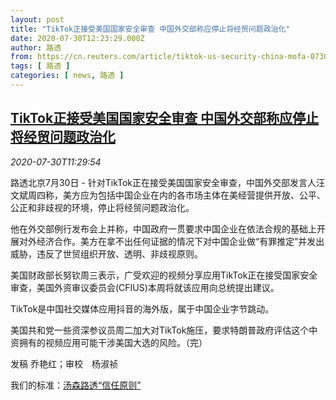 ```yaml
---
layout: post
title: "TikTok正接受美国国家安全审查 中国外交部称应停止将经贸问题政治化"
date: 2020-07-30T12:23:29.000Z
author: 路透
from: https://cn.reuters.com/article/tiktok-us-security-china-mofa-0730-idCNKCS24V20T
tags: [ 路透 ]
categories: [ news, 路透 ]
---
```

<!--1596111809000-->
[TikTok正接受美国国家安全审查 中国外交部称应停止将经贸问题政治化](https://cn.reuters.com/article/tiktok-us-security-china-mofa-0730-idCNKCS24V20T)
------

<div>
<div><i>2020-07-30T11:29:54</i></div><div class="StandardArticleBody_body"><p>路透北京7月30日 - 针对TikTok正在接受美国国家安全审查，中国外交部发言人汪文斌周四称，美方应为包括中国企业在内的各市场主体在美经营提供开放、公平、公正和非歧视的环境，停止将经贸问题政治化。 </p><p>他在外交部例行发布会上并称，中国政府一贯要求中国企业在依法合规的基础上开展对外经济合作。美方在拿不出任何证据的情况下对中国企业做“有罪推定”并发出威胁，违反了世贸组织开放、透明、非歧视原则。 </p><p>美国财政部长努钦周三表示，广受欢迎的视频分享应用TikTok正在接受国家安全审查，美国外资审议委员会(CFIUS)本周将就该应用向总统提出建议。 </p><p>TikTok是中国社交媒体应用抖音的海外版，属于中国企业字节跳动。 </p><p>美国共和党一些资深参议员周二加大对TikTok施压，要求特朗普政府评估这个中资拥有的视频应用可能干涉美国大选的风险。（完） </p><div class="Attribution_container"><div class="Attribution_attribution"><p class="Attribution_content">发稿 乔艳红；审校　杨淑祯 </p></div></div><div class="StandardArticleBody_trustBadgeContainer"><span class="StandardArticleBody_trustBadgeTitle">我们的标准：</span><span class="trustBadgeUrl"><a href="https://www.thomsonreuters.cn/content/dam/openweb/documents/pdf/china/brochures/about-us-1.pdf">汤森路透“信任原则”</a></span></div></div>
</div>
